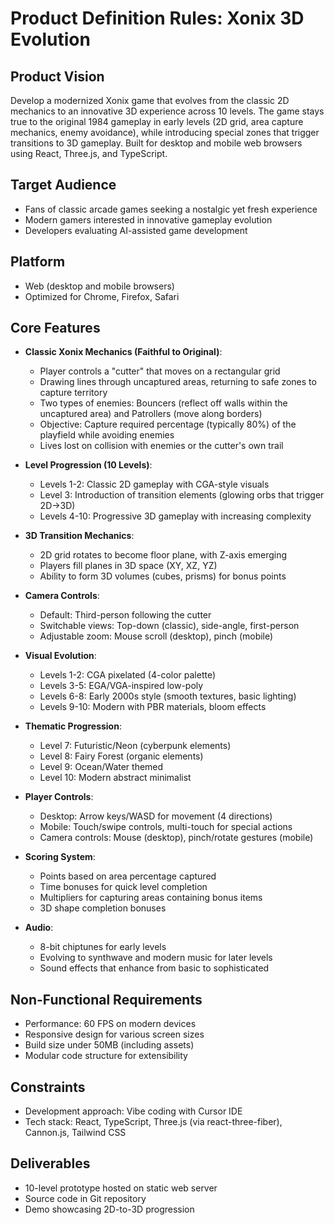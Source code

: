 # Product Definition Rules: Xonix 3D Evolution

## Product Vision
Develop a modernized Xonix game that evolves from the classic 2D mechanics to an innovative 3D experience across 10 levels. The game stays true to the original 1984 gameplay in early levels (2D grid, area capture mechanics, enemy avoidance), while introducing special zones that trigger transitions to 3D gameplay. Built for desktop and mobile web browsers using React, Three.js, and TypeScript.

## Target Audience
- Fans of classic arcade games seeking a nostalgic yet fresh experience
- Modern gamers interested in innovative gameplay evolution
- Developers evaluating AI-assisted game development

## Platform
- Web (desktop and mobile browsers)
- Optimized for Chrome, Firefox, Safari

## Core Features
- **Classic Xonix Mechanics (Faithful to Original)**:
  - Player controls a "cutter" that moves on a rectangular grid
  - Drawing lines through uncaptured areas, returning to safe zones to capture territory
  - Two types of enemies: Bouncers (reflect off walls within the uncaptured area) and Patrollers (move along borders)
  - Objective: Capture required percentage (typically 80%) of the playfield while avoiding enemies
  - Lives lost on collision with enemies or the cutter's own trail

- **Level Progression (10 Levels)**:
  - Levels 1-2: Classic 2D gameplay with CGA-style visuals
  - Level 3: Introduction of transition elements (glowing orbs that trigger 2D→3D)
  - Levels 4-10: Progressive 3D gameplay with increasing complexity

- **3D Transition Mechanics**:
  - 2D grid rotates to become floor plane, with Z-axis emerging
  - Players fill planes in 3D space (XY, XZ, YZ)
  - Ability to form 3D volumes (cubes, prisms) for bonus points

- **Camera Controls**:
  - Default: Third-person following the cutter
  - Switchable views: Top-down (classic), side-angle, first-person
  - Adjustable zoom: Mouse scroll (desktop), pinch (mobile)

- **Visual Evolution**:
  - Levels 1-2: CGA pixelated (4-color palette)
  - Levels 3-5: EGA/VGA-inspired low-poly
  - Levels 6-8: Early 2000s style (smooth textures, basic lighting)
  - Levels 9-10: Modern with PBR materials, bloom effects

- **Thematic Progression**:
  - Level 7: Futuristic/Neon (cyberpunk elements)
  - Level 8: Fairy Forest (organic elements)
  - Level 9: Ocean/Water themed
  - Level 10: Modern abstract minimalist

- **Player Controls**:
  - Desktop: Arrow keys/WASD for movement (4 directions)
  - Mobile: Touch/swipe controls, multi-touch for special actions
  - Camera controls: Mouse (desktop), pinch/rotate gestures (mobile)

- **Scoring System**:
  - Points based on area percentage captured
  - Time bonuses for quick level completion
  - Multipliers for capturing areas containing bonus items
  - 3D shape completion bonuses

- **Audio**:
  - 8-bit chiptunes for early levels
  - Evolving to synthwave and modern music for later levels
  - Sound effects that enhance from basic to sophisticated

## Non-Functional Requirements
- Performance: 60 FPS on modern devices
- Responsive design for various screen sizes
- Build size under 50MB (including assets)
- Modular code structure for extensibility

## Constraints
- Development approach: Vibe coding with Cursor IDE
- Tech stack: React, TypeScript, Three.js (via react-three-fiber), Cannon.js, Tailwind CSS

## Deliverables
- 10-level prototype hosted on static web server
- Source code in Git repository
- Demo showcasing 2D-to-3D progression